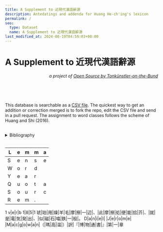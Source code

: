```yaml
---
title: A Supplement to 近現代漢語辭源
description: Antedatings and addenda for Huang He-ch'ing's lexicon
permalink: /
seo:
  type: Dataset
  name: A Supplement to 近現代漢語辭源
last_modified_at: 2024-08-19T04:59:03+00:00
---
```

# A Supplement to 近現代漢語辭源
<p align="right"><em>a project of <a href="https://t18d.github.io/">Open Source by Tonkünstler-on-the-Bund</a></em></p>
<preface> <!-- for sake of completeness -->
<br>
<br>
<br>
<p>This database is searchable as a <a href="https://github.com/t18d/HuangSupplement/blob/main/supplement.csv">CSV file</a>. The quickest way to get an addition or correction merged is to fork the repo, edit the CSV file and send in a pull request. The assignment to word classes follows the scheme of Huang and Shi (2016).</p>
&nbsp;  
<details>
    <summary>Bibliography</summary>
    <h3>Theory</h3>
    <ul>
        <li>Huang, Chu-Ren, and Dingxu Shi (eds), <em>A Reference Grammar of Chinese</em>  (Cambridge, 2016).</li>
    </ul>
    <h3>Sources</h3>
    <p class="text-gray">(A copy of each source is archived in the <a href="https://github.com/t18d/HuangSupplement/tree/main/assets">repo</a>.)</p>
    <ul>
        <li>崔蕭寒, '「摩擦」の語史： 日中両語の相互影響', master's thesis, Osaka University, 2021.</li>
    </ul>
</details>

<br>
</preface><!-- anything not in the table must be before this tag (which is meaningless in HTML but won't be rendered). -->

L|e|m|m|a
---|---|---|---|---
S|e|n|s|e
W|o|r|d| |C|l|a|s|s
Y|e|a|r
Q|u|o|t|a|t|i|o|n
S|o|u|r|c|e
R|e|m|.
1
v|e|r|b
1|8|5|1
琥|珀|用|燥|羊|毛|摩|擦|一|辺|、|此|摩|擦|処|便|能|拾|芥|、|就|是|電|気|発|出|、|似|磁|石|噏|鉄|一|般|。
D|a|n|i|e|l| |J|e|r|o|m|e| |M|a|c|g|o|w|a|n|（|瑪|高|温|）|訳|『|博|物|通|書|』|第|一|章

